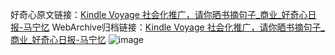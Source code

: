 好奇心原文链接：[Kindle Voyage 社会化推广，请你晒书摘句子_商业_好奇心日报-马宁忆](https://www.qdaily.com/articles/4794.html)
WebArchive归档链接：[Kindle Voyage 社会化推广，请你晒书摘句子_商业_好奇心日报-马宁忆](http://web.archive.org/web/20160413223602/http://www.qdaily.com/articles/4794.html)
![image](http://ww3.sinaimg.cn/large/007d5XDply1g3w5rm7kejj30u03k24qp)